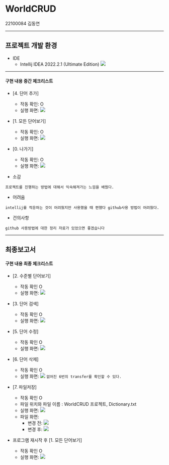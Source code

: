 # WorldCRUD

22100084 김동연

---

## 프로젝트 개발 환경


* IDE
    * Intellij IDEA 2022.2.1 (Ultimate Edition)
      ![](screenshots/screenshots1.png)

---

#### 구현 내용 중간 체크리스트

* [4. 단어 추가]
    * 작동 확인: O
    * 실행 화면:
      ![](screenshots/screenshots2.png)
* [1. 모든 단어보기]
    * 작동 확인: O
    * 실행 화면:
      ![](screenshots/screenshot3.png)
* [0. 나가기]
    * 작동 확인: O
    * 실행 화면:
      ![](screenshots/screenshot4.png)


* 소감

`프로젝트를 진행하는 방법에 대해서 익숙해져가는 느낌을 배웠다.`

* 어려움

`intellij를 적응하는 것이 어려웠지만 사용했을 때 편했다 github사용 방법이 어려웠다.`

* 건의사항

`github 사용방법에 대한 정리 자료가 있었으면 좋겠습니다`

---
## 최종보고서
#### 구현 내용 최종 체크리스트

* [2. 수준별 단어보기]
  * 작동 확인 O
  * 실행 화면:
    ![](screenshots/screenshots5.png)

* [3. 단어 검색]
    * 작동 확인 O
    * 실행 화면:
    ![](screenshots/screenshots6.png)

* [5. 단어 수정]
    * 작동 확인 O
    * 실행 화면:
    ![](screenshots/screenshots7.png)

* [6. 단어 삭제]
    * 작동 확인 O
    * 실행 화면:
    ![](screenshots/screenshots8.png)
    `없어진 6번의 transfer를 확인할 수 있다.`

* [7. 파일저장]
    * 작동 확인 O
    * 파일 위치와 파일 이름 : WorldCRUD 프로젝트, Dictionary.txt
    * 실행 화면:
      ![](screenshots/screenshots9.png)
    * 파일 화면:
      * 변경 전:
        ![](screenshots/screenshots10.png)
      * 변경 후:
        ![](screenshots/screenshots11.png)

* 프로그램 재시작 후 [1. 모든 단어보기]
    * 작동 확인 O
    * 실행 화면:
      ![](screenshots/screenshots12.png)